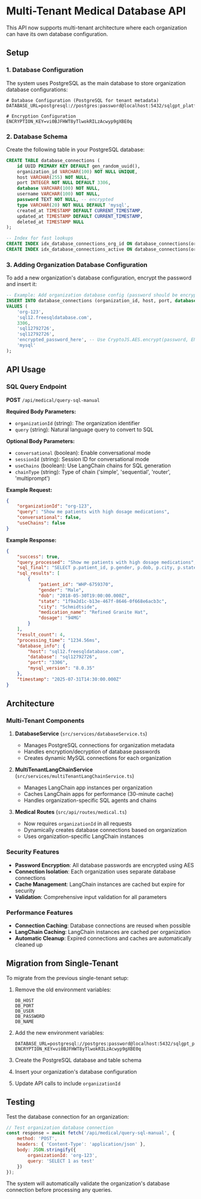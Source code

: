 # Multi-Tenant Medical Database API

This API now supports multi-tenant architecture where each organization can have its own database configuration.

## Setup

### 1. Database Configuration

The system uses PostgreSQL as the main database to store organization database configurations:

```env
# Database Configuration (PostgreSQL for tenant metadata)
DATABASE_URL=postgresql://postgres:password@localhost:5432/sqlgpt_platform

# Encryption Configuration
ENCRYPTION_KEY=vi0BJFHWT8yTlwokRILzAcwyp9gXBE0q
```

### 2. Database Schema

Create the following table in your PostgreSQL database:

```sql
CREATE TABLE database_connections (
    id UUID PRIMARY KEY DEFAULT gen_random_uuid(),
    organization_id VARCHAR(100) NOT NULL UNIQUE,
    host VARCHAR(255) NOT NULL,
    port INTEGER NOT NULL DEFAULT 3306,
    database VARCHAR(100) NOT NULL,
    username VARCHAR(100) NOT NULL,
    password TEXT NOT NULL, -- encrypted
    type VARCHAR(20) NOT NULL DEFAULT 'mysql',
    created_at TIMESTAMP DEFAULT CURRENT_TIMESTAMP,
    updated_at TIMESTAMP DEFAULT CURRENT_TIMESTAMP,
    deleted_at TIMESTAMP NULL
);

-- Index for fast lookups
CREATE INDEX idx_database_connections_org_id ON database_connections(organization_id);
CREATE INDEX idx_database_connections_active ON database_connections(organization_id, deleted_at) WHERE deleted_at IS NULL;
```

### 3. Adding Organization Database Configuration

To add a new organization's database configuration, encrypt the password and insert it:

```sql
-- Example: Add organization database config (password should be encrypted using AES with ENCRYPTION_KEY)
INSERT INTO database_connections (organization_id, host, port, database, username, password, type)
VALUES (
    'org-123',
    'sql12.freesqldatabase.com',
    3306,
    'sql12792726',
    'sql12792726',
    'encrypted_password_here', -- Use CryptoJS.AES.encrypt(password, ENCRYPTION_KEY).toString()
    'mysql'
);
```

## API Usage

### SQL Query Endpoint

**POST** `/api/medical/query-sql-manual`

**Required Body Parameters:**
- `organizationId` (string): The organization identifier
- `query` (string): Natural language query to convert to SQL

**Optional Body Parameters:**
- `conversational` (boolean): Enable conversational mode
- `sessionId` (string): Session ID for conversational mode
- `useChains` (boolean): Use LangChain chains for SQL generation
- `chainType` (string): Type of chain ('simple', 'sequential', 'router', 'multiprompt')

**Example Request:**
```json
{
    "organizationId": "org-123",
    "query": "Show me patients with high dosage medications",
    "conversational": false,
    "useChains": false
}
```

**Example Response:**
```json
{
    "success": true,
    "query_processed": "Show me patients with high dosage medications",
    "sql_final": "SELECT p.patient_id, p.gender, p.dob, p.city, p.state, m.medication_name, m.dosage FROM medication_histories m JOIN patients p ON m.record_id = p.patient_id WHERE CAST(SUBSTRING_INDEX(m.dosage, 'MG', 1) AS UNSIGNED) > 70 ORDER BY CAST(SUBSTRING_INDEX(m.dosage, 'MG', 1) AS UNSIGNED) DESC;",
    "sql_results": [
        {
            "patient_id": "WHP-6759370",
            "gender": "Male",
            "dob": "2018-05-30T19:00:00.000Z",
            "state": "1f9a2d1c-b13e-467f-8646-0f668e6acb3c",
            "city": "Schmidtside",
            "medication_name": "Refined Granite Hat",
            "dosage": "94MG"
        }
    ],
    "result_count": 4,
    "processing_time": "1234.56ms",
    "database_info": {
        "host": "sql12.freesqldatabase.com",
        "database": "sql12792726",
        "port": "3306",
        "mysql_version": "8.0.35"
    },
    "timestamp": "2025-07-31T14:30:00.000Z"
}
```

## Architecture

### Multi-Tenant Components

1. **DatabaseService** (`src/services/databaseService.ts`)
   - Manages PostgreSQL connections for organization metadata
   - Handles encryption/decryption of database passwords
   - Creates dynamic MySQL connections for each organization

2. **MultiTenantLangChainService** (`src/services/multiTenantLangChainService.ts`)
   - Manages LangChain app instances per organization
   - Caches LangChain apps for performance (30-minute cache)
   - Handles organization-specific SQL agents and chains

3. **Medical Routes** (`src/api/routes/medical.ts`)
   - Now requires `organizationId` in all requests
   - Dynamically creates database connections based on organization
   - Uses organization-specific LangChain instances

### Security Features

- **Password Encryption**: All database passwords are encrypted using AES
- **Connection Isolation**: Each organization uses separate database connections
- **Cache Management**: LangChain instances are cached but expire for security
- **Validation**: Comprehensive input validation for all parameters

### Performance Features

- **Connection Caching**: Database connections are reused when possible
- **LangChain Caching**: LangChain instances are cached per organization
- **Automatic Cleanup**: Expired connections and caches are automatically cleaned up

## Migration from Single-Tenant

To migrate from the previous single-tenant setup:

1. Remove the old environment variables:
   ```
   DB_HOST
   DB_PORT
   DB_USER
   DB_PASSWORD
   DB_NAME
   ```

2. Add the new environment variables:
   ```
   DATABASE_URL=postgresql://postgres:password@localhost:5432/sqlgpt_platform
   ENCRYPTION_KEY=vi0BJFHWT8yTlwokRILzAcwyp9gXBE0q
   ```

3. Create the PostgreSQL database and table schema
4. Insert your organization's database configuration
5. Update API calls to include `organizationId`

## Testing

Test the database connection for an organization:

```javascript
// Test organization database connection
const response = await fetch('/api/medical/query-sql-manual', {
    method: 'POST',
    headers: { 'Content-Type': 'application/json' },
    body: JSON.stringify({
        organizationId: 'org-123',
        query: 'SELECT 1 as test'
    })
});
```

The system will automatically validate the organization's database connection before processing any queries.
